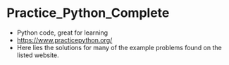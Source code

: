# Practice_Python_Complete
* Python code, great for learning
* https://www.practicepython.org/
* Here lies the solutions for many of the example problems found on the listed website.
